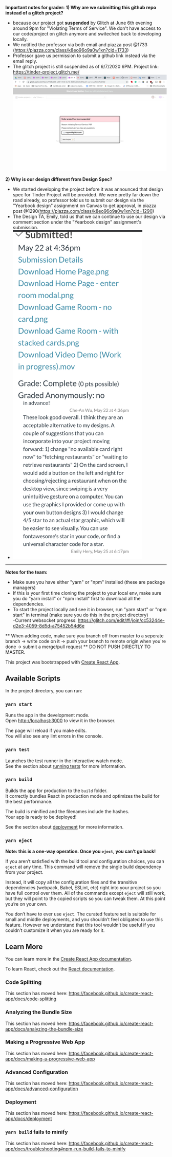 **Important notes for grader:**
**1) Why are we submitting this github repo instead of a glitch project?**
- because our project got **suspended** by Glitch at June 6th evening around 9pm for "Violating Terms of Service". We don't have access to our code/project on glitch anymore and switeched back to developing locally.
- We notified the professor via both email and piazza post @1733 (https://piazza.com/class/k8eo96o9a0w1xn?cid=1733)
- Professor gave us permission to submit a github link instead via the email reply. 
- The glitch project is still suspended as of 6/7/2020 6PM. Project link: https://tinder-project.glitch.me/
![screnshot](./Screen%20Shot%202020-06-06%20at%209.35.16%20PM.png)

**2) Why is our design different from Design Spec?**
- We started developing the project before it was announced that design spec for Tinder Project will be provided. We were pretty far down the road already, so professor told us to submit our design via the "Yearbook design" assignment on Canvas to get approval, in piazza post @1290(https://piazza.com/class/k8eo96o9a0w1xn?cid=1290)
- The Design TA, Emily, told us that we can continue to use our design via comment section under the "Yearbook design" assignment's submission. 
- ![screnshot](./Screen%20Shot%202020-06-07%20at%206.12.44%20PM.png)

----------------------------------------------------------------------------------------------------------------


**Notes for the team:**
- Make sure you have either "yarn" or "npm" installed (these are package managers)
- If this is your first time cloning the project to your local env, make sure you do "yarn install" or "npm install" first to download all the dependencies.
- To start the project locally and see it in browser, run "yarn start" or "npm start" in terminal (make sure you do this in the project directory)\
-Current websocket progress: https://glitch.com/edit/#!/join/cc53244e-d2e3-4059-8d5d-a75452b54d6e



** When adding code, make sure you branch off from master to a seperate branch -> write code on it -> push your branch to remote origin when you're done -> submit a merge/pull request
** DO NOT PUSH DIRECTLY TO MASTER.

This project was bootstrapped with [Create React App](https://github.com/facebook/create-react-app).

## Available Scripts

In the project directory, you can run:

### `yarn start`

Runs the app in the development mode.<br />
Open [http://localhost:3000](http://localhost:3000) to view it in the browser.

The page will reload if you make edits.<br />
You will also see any lint errors in the console.

### `yarn test`

Launches the test runner in the interactive watch mode.<br />
See the section about [running tests](https://facebook.github.io/create-react-app/docs/running-tests) for more information.

### `yarn build`

Builds the app for production to the `build` folder.<br />
It correctly bundles React in production mode and optimizes the build for the best performance.

The build is minified and the filenames include the hashes.<br />
Your app is ready to be deployed!

See the section about [deployment](https://facebook.github.io/create-react-app/docs/deployment) for more information.

### `yarn eject`

**Note: this is a one-way operation. Once you `eject`, you can’t go back!**

If you aren’t satisfied with the build tool and configuration choices, you can `eject` at any time. This command will remove the single build dependency from your project.

Instead, it will copy all the configuration files and the transitive dependencies (webpack, Babel, ESLint, etc) right into your project so you have full control over them. All of the commands except `eject` will still work, but they will point to the copied scripts so you can tweak them. At this point you’re on your own.

You don’t have to ever use `eject`. The curated feature set is suitable for small and middle deployments, and you shouldn’t feel obligated to use this feature. However we understand that this tool wouldn’t be useful if you couldn’t customize it when you are ready for it.

## Learn More

You can learn more in the [Create React App documentation](https://facebook.github.io/create-react-app/docs/getting-started).

To learn React, check out the [React documentation](https://reactjs.org/).

### Code Splitting

This section has moved here: https://facebook.github.io/create-react-app/docs/code-splitting

### Analyzing the Bundle Size

This section has moved here: https://facebook.github.io/create-react-app/docs/analyzing-the-bundle-size

### Making a Progressive Web App

This section has moved here: https://facebook.github.io/create-react-app/docs/making-a-progressive-web-app

### Advanced Configuration

This section has moved here: https://facebook.github.io/create-react-app/docs/advanced-configuration

### Deployment

This section has moved here: https://facebook.github.io/create-react-app/docs/deployment

### `yarn build` fails to minify

This section has moved here: https://facebook.github.io/create-react-app/docs/troubleshooting#npm-run-build-fails-to-minify
